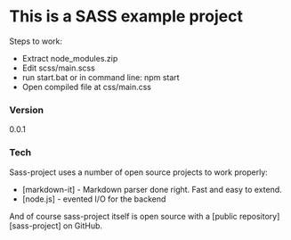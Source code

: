 # This is a SASS example project

Steps to work:
  - Extract node_modules.zip
  - Edit scss/main.scss
  - run start.bat or in command line: npm start 
  - Open compiled file at css/main.css

### Version
0.0.1

### Tech

Sass-project uses a number of open source projects to work properly:

* [markdown-it] - Markdown parser done right. Fast and easy to extend.
* [node.js] - evented I/O for the backend

And of course sass-project itself is open source with a [public repository][sass-project]
 on GitHub.
